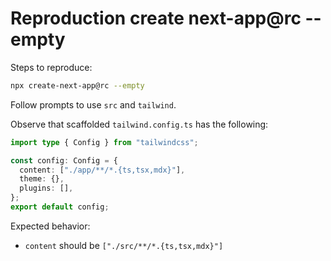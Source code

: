 # Reproduction create next-app@rc --empty

Steps to reproduce:

```bash
npx create-next-app@rc --empty
```

Follow prompts to use `src` and `tailwind`. 

Observe that scaffolded `tailwind.config.ts` has the following:

```ts
import type { Config } from "tailwindcss";

const config: Config = {
  content: ["./app/**/*.{ts,tsx,mdx}"],
  theme: {},
  plugins: [],
};
export default config;
```

Expected behavior:

- `content` should be `["./src/**/*.{ts,tsx,mdx}"]`

